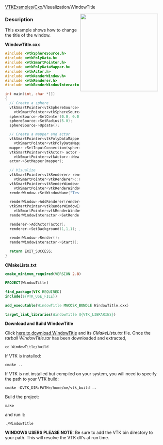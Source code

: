 [VTKExamples](/index/)/[Cxx](/Cxx)/Visualization/WindowTitle

<img align="right" src="https://github.com/lorensen/VTKExamples/blob/gh-pages/Testing/Baseline/Visualization/TestWindowTitle.png?raw=true" width="256" />

### Description
This example shows how to change the title of the window.

**WindowTitle.cxx**
```c++
#include <vtkSphereSource.h>
#include <vtkPolyData.h>
#include <vtkSmartPointer.h>
#include <vtkPolyDataMapper.h>
#include <vtkActor.h>
#include <vtkRenderWindow.h>
#include <vtkRenderer.h>
#include <vtkRenderWindowInteractor.h>
 
int main(int, char *[])
{
  // Create a sphere
  vtkSmartPointer<vtkSphereSource> sphereSource = 
    vtkSmartPointer<vtkSphereSource>::New();
  sphereSource->SetCenter(0.0, 0.0, 0.0);
  sphereSource->SetRadius(5.0);
  sphereSource->Update();

  // Create a mapper and actor
  vtkSmartPointer<vtkPolyDataMapper> mapper = 
    vtkSmartPointer<vtkPolyDataMapper>::New();
  mapper->SetInputConnection(sphereSource->GetOutputPort());
  vtkSmartPointer<vtkActor> actor = 
    vtkSmartPointer<vtkActor>::New();
  actor->SetMapper(mapper);
 
  // Visualize
  vtkSmartPointer<vtkRenderer> renderer = 
    vtkSmartPointer<vtkRenderer>::New();
  vtkSmartPointer<vtkRenderWindow> renderWindow = 
    vtkSmartPointer<vtkRenderWindow>::New();
  renderWindow->SetWindowName("Test"); // Set the title
  
  renderWindow->AddRenderer(renderer);
  vtkSmartPointer<vtkRenderWindowInteractor> renderWindowInteractor = 
    vtkSmartPointer<vtkRenderWindowInteractor>::New();
  renderWindowInteractor->SetRenderWindow(renderWindow);
    
  renderer->AddActor(actor);
  renderer->SetBackground(1,1,1); // Background color white
 
  renderWindow->Render();
  renderWindowInteractor->Start();
 
  return EXIT_SUCCESS;
}
```
**CMakeLists.txt**
```cmake
cmake_minimum_required(VERSION 2.8)
 
PROJECT(WindowTitle)
 
find_package(VTK REQUIRED)
include(${VTK_USE_FILE})
 
add_executable(WindowTitle MACOSX_BUNDLE WindowTitle.cxx)
 
target_link_libraries(WindowTitle ${VTK_LIBRARIES})
```

**Download and Build WindowTitle**

Click [here to download WindowTitle](https://github.com/lorensen/VTKWikiExamplesTarballs/raw/master/WindowTitle.tar) and its *CMakeLists.txt* file.
Once the *tarball WindowTitle.tar* has been downloaded and extracted,
```
cd WindowTitle/build 
```
If VTK is installed:
```
cmake ..
```
If VTK is not installed but compiled on your system, you will need to specify the path to your VTK build:
```
cmake -DVTK_DIR:PATH=/home/me/vtk_build ..
```
Build the project:
```
make
```
and run it:
```
./WindowTitle
```
**WINDOWS USERS PLEASE NOTE:** Be sure to add the VTK bin directory to your path. This will resolve the VTK dll's at run time.

